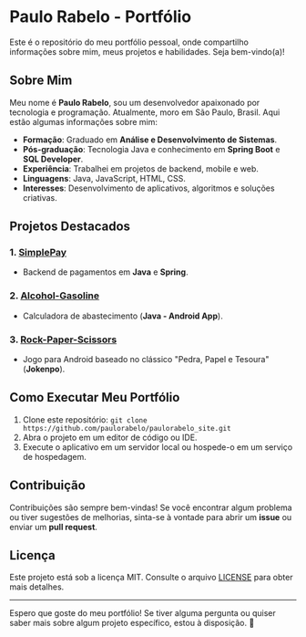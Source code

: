 # Paulo Rabelo - Portfólio

Este é o repositório do meu portfólio pessoal, onde compartilho informações sobre mim, meus projetos e habilidades. Seja bem-vindo(a)!

## Sobre Mim

Meu nome é **Paulo Rabelo**, sou um desenvolvedor apaixonado por tecnologia e programação. Atualmente, moro em São Paulo, Brasil. Aqui estão algumas informações sobre mim:

- **Formação**: Graduado em **Análise e Desenvolvimento de Sistemas**.
- **Pós-graduação**: Tecnologia Java e conhecimento em **Spring Boot** e **SQL Developer**.
- **Experiência**: Trabalhei em projetos de backend, mobile e web.
- **Linguagens**: Java, JavaScript, HTML, CSS.
- **Interesses**: Desenvolvimento de aplicativos, algoritmos e soluções criativas.

## Projetos Destacados

### 1. [SimplePay](https://github.com/paulorabelo/simplepay)

   - Backend de pagamentos em **Java** e **Spring**.

### 2. [Alcohol-Gasoline](https://github.com/paulorabelo/alcohol-gasoline)

   - Calculadora de abastecimento (**Java - Android App**).

### 3. [Rock-Paper-Scissors](https://github.com/paulorabelo/rock-paper-scissors)

   - Jogo para Android baseado no clássico "Pedra, Papel e Tesoura" (**Jokenpo**).

## Como Executar Meu Portfólio

1. Clone este repositório: `git clone https://github.com/paulorabelo/paulorabelo_site.git`
2. Abra o projeto em um editor de código ou IDE.
3. Execute o aplicativo em um servidor local ou hospede-o em um serviço de hospedagem.

## Contribuição

Contribuições são sempre bem-vindas! Se você encontrar algum problema ou tiver sugestões de melhorias, sinta-se à vontade para abrir um **issue** ou enviar um **pull request**.

## Licença

Este projeto está sob a licença MIT. Consulte o arquivo [LICENSE](https://github.com/paulorabelo/paulorabelo_site/blob/main/LICENSE) para obter mais detalhes.

---

Espero que goste do meu portfólio! Se tiver alguma pergunta ou quiser saber mais sobre algum projeto específico, estou à disposição. 🚀
